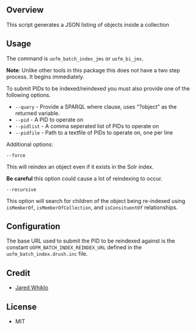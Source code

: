 ## Overview

This script generates a JSON listing of objects inside a collection

## Usage

The command is `uofm_batch_index_jms` or `uofm_bi_jms`.

**Note**: Unlike other tools in this package this does not have a two step process. It begins
immediately.
 
To submit PIDs to be indexed/reindexed you must also provide one of the following options. 

* `--query` - Provide a SPARQL where clause, uses "?object" as the returned variable.
* `--pid` - A PID to operate on
* `--pidlist` - A comma seperated list of PIDs to operate on
* `--pidfile` - Path to a textfile of PIDs to operate on, one per line

Additional options:

`--force`

This will reindex an object even if it exists in the Solr index. 

**Be careful** this option could cause a lot of reindexing to occur.

`--recursive`

This option will search for children of the object being re-indexed using `isMemberOf`, `isMemberOfCollection`,
and `isConsituentOf` relationships.

## Configuration

The base URL used to submit the PID to be reindexed against is the constant `UOFM_BATCH_INDEX_REINDEX_URL` defined
in the `uofm_batch_index.drush.inc` file.

## Credit

* [Jared Whiklo](https://github.com/whikloj)

## License

* MIT